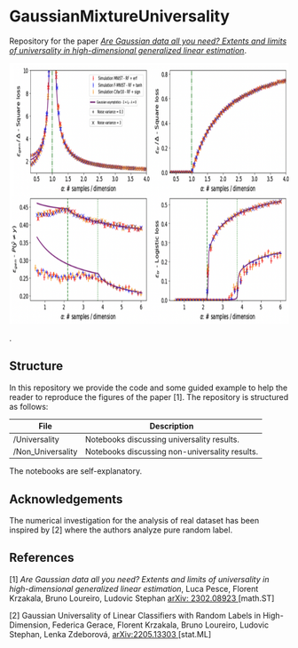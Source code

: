 # GaussianMixtureUniversality

Repository for the paper [*Are Gaussian data all you need? Extents and limits of universality in high-dimensional generalized linear estimation*](https://arxiv.org/abs/2302.08923). 

<p float="left">
  <img src="https://github.com/lucpoisson/GaussianMixtureUniversality/blob/main/figures/universality.png" height="470" />
</p>
. 

## Structure

In this repository we provide the code and some guided example to help the reader to reproduce the figures of the paper [1]. The repository is structured as follows:

| File                          | Description                                                                                                                                                    |
|-------------------------------|----------------------------------------------------------------------------------------------------------------------------------------------------------------|
|/Universality| Notebooks discussing universality results.           |
| /Non_Universality |  Notebooks discussing non-universality results.                  |


The notebooks are self-explanatory.


## Acknowledgements
The numerical investigation for the analysis of real dataset has been inspired by [2] where the authors analyze pure random label. 


## References

[1] *Are Gaussian data all you need? Extents and limits of universality in high-dimensional generalized linear estimation*,
Luca Pesce, Florent Krzakala, Bruno Loureiro, Ludovic Stephan [arXiv: 2302.08923 ](https://arxiv.org/abs/2302.08923)[math.ST]


[2] Gaussian Universality of Linear Classifiers with Random Labels in High-Dimension, Federica Gerace, Florent Krzakala, Bruno Loureiro, Ludovic Stephan, Lenka Zdeborová, [arXiv:2205.13303 ](https://arxiv.org/abs/2205.13303) [stat.ML]

